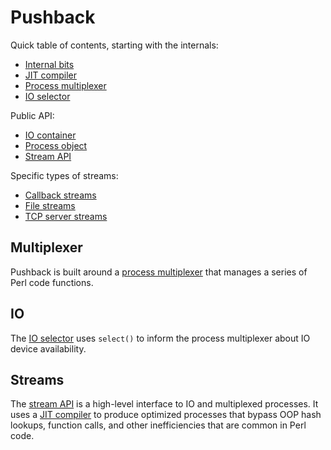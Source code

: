 # Pushback
Quick table of contents, starting with the internals:

- [Internal bits](pushback/bits.md)
- [JIT compiler](pushback/jit.md)
- [Process multiplexer](pushback/mux.md)
- [IO selector](pushback/io-select.md)

Public API:

- [IO container](pushback/io.md)
- [Process object](pushback/process.md)
- [Stream API](pushback/stream.md)

Specific types of streams:

- [Callback streams](pushback/callback-stream.md)
- [File streams](pushback/file-stream.md)
- [TCP server streams](pushback/tcpserver-stream.md)


## Multiplexer
Pushback is built around a [process multiplexer](pushback/mux.md) that manages a
series of Perl code functions.


## IO
The [IO selector](pushback/io-select.md) uses `select()` to inform the process
multiplexer about IO device availability.


## Streams
The [stream API](pushback/stream.md) is a high-level interface to IO and
multiplexed processes. It uses a [JIT compiler](pushback/jit.md) to produce
optimized processes that bypass OOP hash lookups, function calls, and other
inefficiencies that are common in Perl code.
